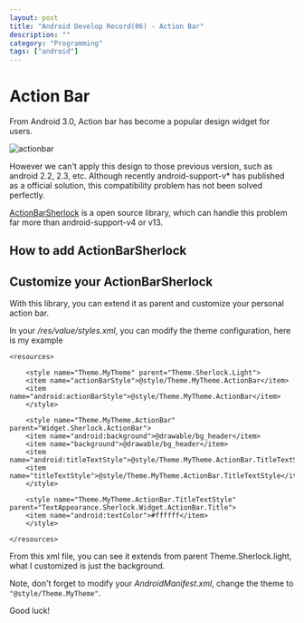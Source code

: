 ```yaml
---
layout: post
title: "Android Develop Record(06) - Action Bar"
description: ""
category: "Programming"
tags: ["android"]
---
```


# Action Bar

From Android 3.0, Action bar has become a popular design widget for users.

![actionbar](http://developer.android.com/images/ui/actionbar@2x.png)

However we can't apply this design to those previous version, such as android 2.2, 2.3, etc. Although recently android-support-v* has published as a official solution, this compatibility problem has not been solved perfectly.

[ActionBarSherlock](http://actionbarsherlock.com/) is a open source library, which can handle this problem far more than android-support-v4 or v13.

## How to add ActionBarSherlock



## Customize your ActionBarSherlock

With this library, you can extend it as parent and customize your personal action bar.

In your */res/value/styles.xml*, you can modify the theme configuration, here is my example

	<resources>

	    <style name="Theme.MyTheme" parent="Theme.Sherlock.Light">
		<item name="actionBarStyle">@style/Theme.MyTheme.ActionBar</item>
		<item name="android:actionBarStyle">@style/Theme.MyTheme.ActionBar</item>
	    </style>

	    <style name="Theme.MyTheme.ActionBar" parent="Widget.Sherlock.ActionBar">
		<item name="android:background">@drawable/bg_header</item>
		<item name="background">@drawable/bg_header</item>
		<item name="android:titleTextStyle">@style/Theme.MyTheme.ActionBar.TitleTextStyle</item>
		<item name="titleTextStyle">@style/Theme.MyTheme.ActionBar.TitleTextStyle</item>
	    </style>

	    <style name="Theme.MyTheme.ActionBar.TitleTextStyle" parent="TextAppearance.Sherlock.Widget.ActionBar.Title">
		<item name="android:textColor">#ffffff</item>
	    </style>

	</resources>

From this xml file, you can see it extends from parent Theme.Sherlock.light, what I customized is just the background.

Note, don't forget to modify your *AndroidManifest.xml*, change the theme to `"@style/Theme.MyTheme"`.

Good luck!


